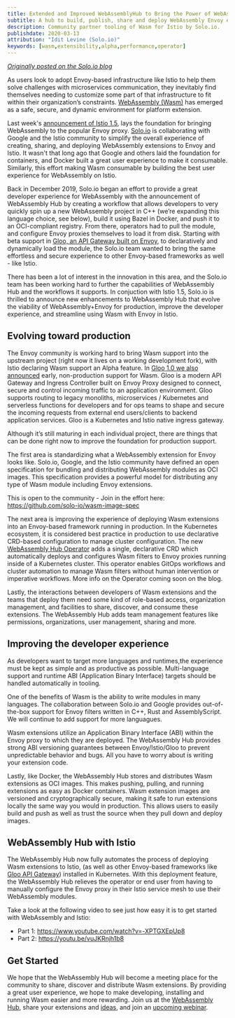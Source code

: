 ```yaml
---
title: Extended and Improved WebAssemblyHub to Bring the Power of WebAssembly to Envoy and Istio
subtitle: A hub to build, publish, share and deploy WebAssembly Envoy extensions
description: Community partner tooling of Wasm for Istio by Solo.io.
publishdate: 2020-03-13
attribution: "Idit Levine (Solo.io)"
keywords: [wasm,extensibility,alpha,performance,operator]
---
```


*[Originally posted on the Solo.io blog](https://www.solo.io/blog/an-extended-and-improved-webassembly-hub-to-helps-bring-the-power-of-webassembly-to-envoy-and-istio/)*

As users look to adopt Envoy-based infrastructure like Istio to help them solve challenges with microservices communication, they inevitably find themselves needing to customize some part of that infrastructure to fit within their organization’s constraints. [WebAssembly (Wasm)](https://webassembly.org/) has emerged as a safe, secure, and dynamic environment for platform extension.

Last week's [announcement of Istio 1.5](/blog/2020/wasm-announce/), lays the foundation for bringing WebAssembly to the popular Envoy proxy. [Solo.io](https://solo.io) is collaborating with Google and the Istio community to simplify the overall experience of creating, sharing, and deploying WebAssembly extensions to Envoy and Istio. It wasn't that long ago that Google and others laid the foundation for containers, and Docker built a great user experience to make it consumable. Similarly, this effort making Wasm consumable by building the best user experience for WebAssembly on Istio.

Back in December 2019, Solo.io began an effort to provide a great developer experience for WebAssembly with the announcement of WebAssembly Hub by creating a workflow that allows developers to very quickly spin up a new WebAssembly project in C++ (we’re expanding this language choice, see below), build it using Bazel in Docker, and push it to an OCI-compliant registry. From there, operators had to  pull the module, and configure Envoy proxies themselves to load it from disk. Starting with beta support in [Gloo, an API Gateway built on Envoy](https://docs.solo.io/gloo/latest/), to declaratively and dynamically load the module, the Solo.io team wanted to bring the same effortless and secure experience to other Envoy-based frameworks as well - like Istio. 

There has been a lot of interest in the innovation in this area, and the Solo.io team has been working hard to further the capabilities of WebAssembly Hub and the workflows it supports. In conjuction with Istio 1.5, Solo.io is thrilled to announce new enhancements to WebAssembly Hub that evolve the viability of WebAssembly+Envoy for production, improve the developer experience, and streamline using Wasm with Envoy in Istio. 

## Evolving toward production
The Envoy community is working hard to bring Wasm support into the upstream project (right now it lives on a working development fork), with Istio declaring Wasm support an Alpha feature. In [Gloo 1.0 we also announced](https://www.solo.io/blog/announcing-gloo-1-0-a-production-ready-envoy-based-api-gateway/) early, non-production support for Wasm. Gloo is a modern API Gateway and Ingress Controller built on Envoy Proxy designed to connect, secure and control incoming traffic to an application environment. Gloo supports routing to legacy monoliths, microservices / Kubernetes and serverless functions for developers and for ops teams to shape and secure the incoming requests from external end users/clients to backend application services. Gloo is a Kubernetes and Istio native ingress gateway.

Although it’s still maturing in each individual project, there are things that can be done right now to improve the foundation for production support. 

The first area is standardizing what a WebAssembly extension for Envoy looks like. Solo.io, Google, and the Istio community have defined an open specification for bundling and distributing WebAssembly modules as OCI images. This specification provides a powerful model for distributing any type of Wasm module including Envoy extensions. 

This is open to the community - Join in the effort here: https://github.com/solo-io/wasm-image-spec

The next area is improving the experience of deploying Wasm extensions into an Envoy-based framework running in production. In the Kubernetes ecosystem, it is considered best practice in production to use declarative CRD-based configuration to manage cluster configuration. The new [WebAssembly Hub Operator](https://docs.solo.io/web-assembly-hub/latest/tutorial_code/wasme_operator/) adds a single, declarative CRD which automatically deploys and configures Wasm filters to Envoy proxies running inside of a Kubernetes cluster. This operator enables GitOps workflows and cluster automation to manage Wasm filters without human intervention or imperative workflows. More info on the Operator coming soon on the blog. 

Lastly, the interactions between developers of Wasm extensions and the teams that deploy them need some kind of role-based access, organization management, and facilities to share, discover, and consume these extensions. The WebAssembly Hub adds team management features like permissions, organizations, user management, sharing and more. 

## Improving the developer experience
As developers want to target more languages and runtimes,the experience must be kept as simple and as productive as possible. Multi-language support and runtime ABI (Application Binary Interface) targets should be handled automatically in tooling. 

One of the benefits of Wasm is the ability to write modules in many languages. The collaboration between Solo.io and Google provides out-of-the-box support for Envoy filters written in C++, Rust and AssemblyScript. We will continue to add support for more languagues.

Wasm extensions utilize an Application Binary Interface (ABI) within the Envoy proxy to which they are deployed. The WebAssembly Hub provides strong ABI versioning guarantees between Envoy/Istio/Gloo to prevent unpredictable behavior and bugs. All you have to worry about is writing your extension code.

Lastly, like Docker, the WebAssembly Hub stores and distributes Wasm extensions as OCI images. This makes pushing, pulling, and running extensions as easy as Docker containers. Wasm extension images are versioned and cryptographically secure, making it safe to run extensions locally the same way you would in production. This allows users to easily build and push as well as trust the source when they pull down and deploy images.

## WebAssembly Hub with Istio

The WebAssembly Hub now fully automates the process of deploying Wasm extensions to Istio, (as well as other Envoy-based frameworks like [Gloo API Gateway](https://https://docs.solo.io/gloo/latest/)) installed in Kubernetes. With this deployment feature, the WebAssembly Hub relieves the operator or end user from having to manually configure the Envoy proxy in their Istio service mesh to use their WebAssembly modules.


Take a look at the following video to see just how easy it is to get started with WebAssembly and Istio:

* Part 1: https://www.youtube.com/watch?v=-XPTGXEpUp8
* Part 2: https://youtu.be/vuJKRnjh1b8

## Get Started
We hope that the WebAssembly Hub will become a meeting place for the community to share, discover and distribute Wasm extensions. By providing a great user experience, we hope to make developing, installing and running Wasm easier and more rewarding. Join us at the [WebAssembly Hub](https://webassemblyhub.io), share your extensions and [ideas](https://https://slack.solo.io), and join an [upcoming webinar](https://solo.zoom.us/webinar/register/WN_i8MiDTIpRxqX-BjnXbj9Xw). 
